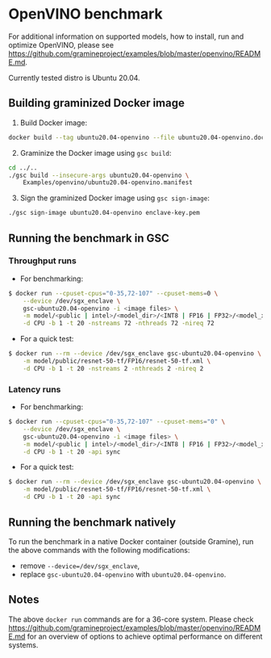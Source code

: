 # OpenVINO benchmark

For additional information on supported models, how to install, run and optimize
OpenVINO, please see
https://github.com/gramineproject/examples/blob/master/openvino/README.md.

Currently tested distro is Ubuntu 20.04.

## Building graminized Docker image

1. Build Docker image:
```bash
docker build --tag ubuntu20.04-openvino --file ubuntu20.04-openvino.dockerfile .
```

2. Graminize the Docker image using `gsc build`:
```bash
cd ../..
./gsc build --insecure-args ubuntu20.04-openvino \
    Examples/openvino/ubuntu20.04-openvino.manifest
```

3. Sign the graminized Docker image using `gsc sign-image`:
```bash
./gsc sign-image ubuntu20.04-openvino enclave-key.pem
```

## Running the benchmark in GSC

### Throughput runs

- For benchmarking:
```bash
$ docker run --cpuset-cpus="0-35,72-107" --cpuset-mems=0 \
    --device /dev/sgx_enclave \
    gsc-ubuntu20.04-openvino -i <image files> \
    -m model/<public | intel>/<model_dir>/<INT8 | FP16 | FP32>/<model_xml_file> \
    -d CPU -b 1 -t 20 -nstreams 72 -nthreads 72 -nireq 72
```

- For a quick test:
```bash
$ docker run --rm --device /dev/sgx_enclave gsc-ubuntu20.04-openvino \
    -m model/public/resnet-50-tf/FP16/resnet-50-tf.xml \
    -d CPU -b 1 -t 20 -nstreams 2 -nthreads 2 -nireq 2
```

### Latency runs

- For benchmarking:
```bash
$ docker run --cpuset-cpus="0-35,72-107" --cpuset-mems="0" \
    --device /dev/sgx_enclave \
    gsc-ubuntu20.04-openvino -i <image files> \
    -m model/<public | intel>/<model_dir>/<INT8 | FP16 | FP32>/<model_xml_file> \
    -d CPU -b 1 -t 20 -api sync
```

- For a quick test:
```bash
$ docker run --rm --device /dev/sgx_enclave gsc-ubuntu20.04-openvino \
    -m model/public/resnet-50-tf/FP16/resnet-50-tf.xml \
    -d CPU -b 1 -t 20 -api sync
```

## Running the benchmark natively

To run the benchmark in a native Docker container (outside Gramine), run the
above commands with the following modifications:
- remove `--device=/dev/sgx_enclave`,
- replace `gsc-ubuntu20.04-openvino` with `ubuntu20.04-openvino`.

## Notes

The above `docker run` commands are for a 36-core system. Please check
https://github.com/gramineproject/examples/blob/master/openvino/README.md for an
overview of options to achieve optimal performance on different systems.
